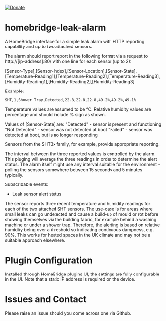 [![Donate](https://badgen.net/badge/donate/paypal)](https://paypal.me/HomebridgeJ1mbo)

# homebridge-leak-alarm

A HomeBridge interface for a simple leak alarm with HTTP reporting capability and up to two attached sensors.

The alarm should report report in the following format via a request to http://[ip-address]:80/ with one line for each sensor (up to 2):

[Sensor-Type],[Sensor-Index],[Sensor-Location],[Sensor-State],[Temperature-Reading1],[Temperature-Reading2],[Temperature-Reading3],[Humidity-Reading1],[Humidity-Reading2],[Humidity-Reading3]

Example:

	SHT,1,Shower Tray,Detected,22.8,22.8,22.8,49.2%,49.2%,49.1%

Temperature values are assumed to be °C. Relative humidity values are percentage and should include % sign as shown.

Values of [Sensor-State] are:
"Detected" - sensor is present and functioning
"Not Detected" - sensor was not detected at boot
"Failed" - sensor was detected at boot, but is no longer responding

Sensors from the SHT3x family, for example, provide appropriate reporting.

The interval between the three reported values is controlled by the alarm. This pluging will average the three readings in order to determine the alert status. The alarm itself might use any interval suitable for the environment - polling the sensors somewhere between 15 seconds and 5 minutes typically.

Subscribable events:

- Leak sensor alert status

The sensor reports three recent temperature and humidity readings for each of the two attached SHT sensors.
The use-case is for areas where small leaks can go undetected and cause a build-up of mould or rot before showing themselves via the building fabric, for example behind a washing machine or under a shower trap. Therefore, the alerting is based on relative humidity being over a threshold so indicating continuous dampness, e.g. 90%. This works for heated spaces in the UK climate and may not be a suitable approach elsewhere.

# Plugin Configuration

Installed through HomeBridge plugins UI, the settings are fully configurable in the UI. Note that a static IP address is required on the device.

# Issues and Contact

Please raise an issue should you come across one via Github.

